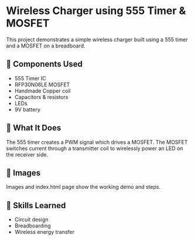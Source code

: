 # Wireless Charger using 555 Timer & MOSFET

This project demonstrates a simple wireless charger built using a 555 timer and a MOSFET on a breadboard.

## 🔧 Components Used
- 555 Timer IC
- RFP30N06LE MOSFET
- Handmade Copper coil 
- Capacitors & resistors
- LEDs
- 9V battery

## 🧪 What It Does
The 555 timer creates a PWM signal which drives a MOSFET. The MOSFET switches current through a transmitter coil to wirelessly power an LED on the receiver side.

## 📸 Images
Images and index.html page show the working demo and steps.

## 🧠 Skills Learned
- Circuit design
- Breadboarding
- Wireless energy transfer

